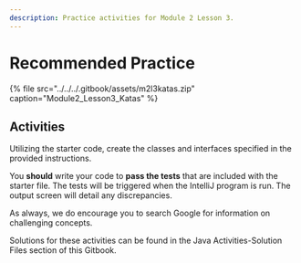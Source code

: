 ```yaml
---
description: Practice activities for Module 2 Lesson 3.
---
```


# Recommended Practice

{% file src="../../../.gitbook/assets/m2l3katas.zip" caption="Module2\_Lesson3\_Katas" %}

## Activities

Utilizing the starter code, create the classes and interfaces specified in the provided instructions.

You **should** write your code to **pass the tests** that are included with the starter file. The tests will be triggered when the IntelliJ program is run. The output screen will detail any discrepancies.  

As always, we do encourage you to search Google for information on challenging concepts.

Solutions for these activities can be found in the Java Activities-Solution Files section of this Gitbook. 

